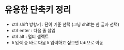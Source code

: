# 유용한 단축키 정리

- ctrl shift 방향키 : 단어 기준 선택 (그냥 shift는 한 글자 선택)
- ctrl enter : 다음 줄 삽입
- ctrl alt : 멀티 셀렉트
- li 입력 중 바로 다음 li 입력하고 싶으면 tab으로 이동
